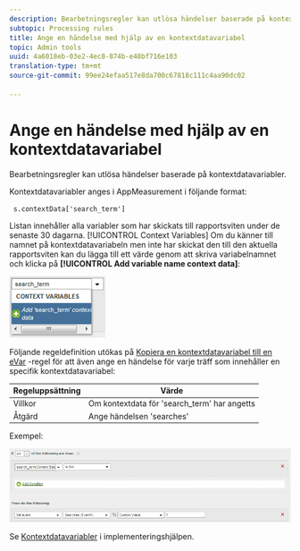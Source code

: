 ```yaml
---
description: Bearbetningsregler kan utlösa händelser baserade på kontextdatavariabler.
subtopic: Processing rules
title: Ange en händelse med hjälp av en kontextdatavariabel
topic: Admin tools
uuid: 4a6018eb-03e2-4ec8-874b-e48bf716e103
translation-type: tm+mt
source-git-commit: 99ee24efaa517e8da700c67818c111c4aa90dc02

---
```



# Ange en händelse med hjälp av en kontextdatavariabel

Bearbetningsregler kan utlösa händelser baserade på kontextdatavariabler.

Kontextdatavariabler anges i AppMeasurement i följande format:

```
 s.contextData['search_term']
```

Listan innehåller alla variabler som har skickats till rapportsviten under de senaste 30 dagarna. [!UICONTROL Context Variables] Om du känner till namnet på kontextdatavariabeln men inte har skickat den till den aktuella rapportsviten kan du lägga till ett värde genom att skriva variabelnamnet och klicka på **[!UICONTROL Add variable name context data]**:

![](assets/add-context-variable.png)

Följande regeldefinition utökas på [Kopiera en kontextdatavariabel till en eVar](/help/admin/admin/c-processing-rules/processing-rules-examples/processing-rules-copy-context-data.md) -regel för att även ange en händelse för varje träff som innehåller en specifik kontextdatavariabel:

| Regeluppsättning | Värde |
|---|---|
| Villkor | Om kontextdata för &#39;search_term&#39; har angetts |
| Åtgärd | Ange händelsen &#39;searches&#39; |

Exempel:

![](assets/processing_rule_set_event.png)

Se [Kontextdatavariabler](https://marketing.adobe.com/resources/help/en_US/sc/implement/context_data_variables.html) i implementeringshjälpen.
